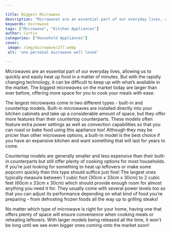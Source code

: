 ```yaml
---

title: Biggest Microwave
description: "Microwaves are an essential part of our everyday lives, allowing us to quickly and easily heat up food in a matter of minutes. But...continue on"
keywords: microwave
tags: ["Microwave", "Kitchen Appliances"]
author: Curtis
categories: ["Household Appliances"]
cover: 
 image: /img/microwave/277.webp
 alt: 'one personal microwave well loved'

---
```


Microwaves are an essential part of our everyday lives, allowing us to quickly and easily heat up food in a matter of minutes. But with the rapidly changing technology, it can be difficult to keep up with what’s available in the market. The biggest microwaves on the market today are larger than ever before, offering more space for you to cook your meals with ease.

The largest microwaves come in two different types - built-in and countertop models. Built-in microwaves are installed directly into your kitchen cabinets and take up a considerable amount of space, but they offer more features than their countertop counterparts. These models often feature extra power settings as well as convection capabilities so that you can roast or bake food using this appliance too! Although they may be pricier than other microwave options, a built-in model is the best choice if you have an expansive kitchen and want something that will last for years to come.

Countertop models are generally smaller and less expensive than their built-in counterparts but still offer plenty of cooking options for most households. If you’re just looking for something to heat up leftovers or make some popcorn quickly then this type should suffice just fine! The largest ones typically measure between 1 cubic foot (30cm x 33cm x 30cm) to 2 cubic feet (60cm x 33cm x 30cm) which should provide enough room for almost anything you need it for. They usually come with several power levels too so that you can adjust its performance depending on what kind of food you’re preparing - from defrosting frozen foods all the way up to grilling steaks! 

No matter which type of microwave is right for your home, having one that offers plenty of space will ensure convenience when cooking meals or reheating leftovers. With larger models being released all the time, it won't be long until we see even bigger ones coming onto the market soon!
